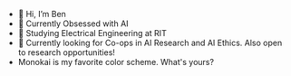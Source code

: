 - 👋 Hi, I’m Ben
- 👀 Currently Obsessed with AI
- 🌱 Studying Electrical Engineering at RIT
- 💞️ Currently looking for Co-ops in AI Research and AI Ethics. Also open to research opportunities!
- Monokai is my favorite color scheme. What's yours?

<!---
bwb5165/bwb5165 is a ✨ special ✨ repository because its `README.md` (this file) appears on your GitHub profile.
You can click the Preview link to take a look at your changes.
--->
